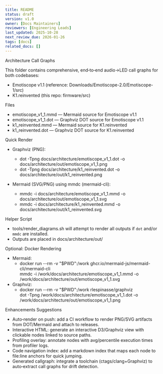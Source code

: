```yaml
---
title: README
status: draft
version: v1.0
owner: [Docs Maintainers]
reviewers: [Engineering Leads]
last_updated: 2025-10-28
next_review_due: 2026-01-26
tags: [docs]
related_docs: []
---
```

Architecture Call Graphs

This folder contains comprehensive, end‑to‑end audio→LED call graphs for both codebases:

- Emotiscope v1.1 (reference: Downloads/Emotiscope-2.0/Emotiscope-1/src)
- K1.reinvented (this repo: firmware/src)

Files
- emotiscope_v1_1.mmd — Mermaid source for Emotiscope v1.1
- emotiscope_v1_1.dot — Graphviz DOT source for Emotiscope v1.1
- k1_reinvented.mmd — Mermaid source for K1.reinvented
- k1_reinvented.dot — Graphviz DOT source for K1.reinvented

Quick Render
- Graphviz (PNG):
  - dot -Tpng docs/architecture/emotiscope_v1_1.dot -o docs/architecture/out/emotiscope_v1_1.png
  - dot -Tpng docs/architecture/k1_reinvented.dot   -o docs/architecture/out/k1_reinvented.png

- Mermaid (SVG/PNG) using mmdc (mermaid-cli):
  - mmdc -i docs/architecture/emotiscope_v1_1.mmd -o docs/architecture/out/emotiscope_v1_1.svg
  - mmdc -i docs/architecture/k1_reinvented.mmd   -o docs/architecture/out/k1_reinvented.svg

Helper Script
- tools/render_diagrams.sh will attempt to render all outputs if `dot` and/or `mmdc` are installed.
- Outputs are placed in docs/architecture/out/

Optional: Docker Rendering
- Mermaid:
  - docker run --rm -v "$PWD":/work ghcr.io/mermaid-js/mermaid-cli/mermaid-cli \
    mmdc -i /work/docs/architecture/emotiscope_v1_1.mmd -o /work/docs/architecture/out/emotiscope_v1_1.svg
- Graphviz:
  - docker run --rm -v "$PWD":/work rlespinasse/graphviz \
    dot -Tpng /work/docs/architecture/emotiscope_v1_1.dot -o /work/docs/architecture/out/emotiscope_v1_1.png

Enhancements Suggestions
- Auto‑render on push: add a CI workflow to render PNG/SVG artifacts from DOT/Mermaid and attach to releases.
- Interactive HTML: generate an interactive D3/Graphviz view with clickable nodes linked to source paths.
- Profiling overlay: annotate nodes with avg/percentile execution times from profiler logs.
- Code navigation index: add a markdown index that maps each node to file:line anchors for quick jumping.
- Generated callgraph: integrate a toolchain (ctags/clang+Graphviz) to auto‑extract call graphs for drift detection.

